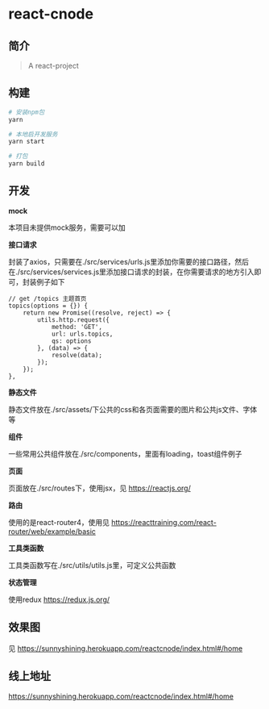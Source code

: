 # react-cnode

## 简介

> A react-project

## 构建

``` bash
# 安装npm包
yarn

# 本地启开发服务
yarn start

# 打包
yarn build

```

## 开发

**mock**

本项目未提供mock服务，需要可以加

**接口请求**

封装了axios，只需要在./src/services/urls.js里添加你需要的接口路径，然后在./src/services/services.js里添加接口请求的封装，在你需要请求的地方引入即可，封装例子如下
```
// get /topics 主题首页
topics(options = {}) {
    return new Promise((resolve, reject) => {
        utils.http.request({
            method: 'GET',
            url: urls.topics,
            qs: options
        }, (data) => {
            resolve(data);
        });
    });
},
```

**静态文件**

静态文件放在./src/assets/下公共的css和各页面需要的图片和公共js文件、字体等

**组件**

一些常用公共组件放在./src/components，里面有loading，toast组件例子

**页面**

页面放在./src/routes下，使用jsx，见
https://reactjs.org/

**路由**

使用的是react-router4，使用见
https://reacttraining.com/react-router/web/example/basic

**工具类函数**

工具类函数写在./src/utils/utils.js里，可定义公共函数

**状态管理**

使用redux
https://redux.js.org/

## 效果图

见 https://sunnyshining.herokuapp.com/reactcnode/index.html#/home

## 线上地址
https://sunnyshining.herokuapp.com/reactcnode/index.html#/home
